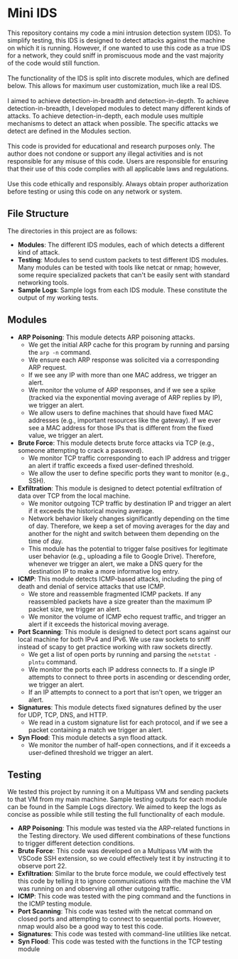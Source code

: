 # Mini IDS

This repository contains my code a mini intrusion detection system (IDS). To simplify testing, this IDS is designed to detect attacks against the machine on which it is running. However, if one wanted to use this code as a true IDS for a network, they could sniff in promiscuous mode and the vast majority of the code would still function.\
\
The functionality of the IDS is split into discrete modules, which are defined below. This allows for maximum user customization, much like a real IDS.\
\
I aimed to achieve detection-in-breadth and detection-in-depth. To achieve detection-in-breadth, I developed modules to detect many different kinds of attacks. To achieve detection-in-depth, each module uses multiple mechanisms to detect an attack when possible. The specific attacks we detect are defined in the Modules section.\
\
This code is provided for educational and research purposes only. The author does not condone or support any illegal activities and is not responsible for any misuse of this code. Users are responsible for ensuring that their use of this code complies with all applicable laws and regulations.\
\
Use this code ethically and responsibly. Always obtain proper authorization before testing or using this code on any network or system.

## File Structure

The directories in this project are as follows:

- **Modules**: The different IDS modules, each of which detects a different kind of attack.
- **Testing**: Modules to send custom packets to test different IDS modules. Many modules can be tested with tools like netcat or nmap; however, some require specialized packets that can't be easily sent with standard networking tools.
- **Sample Logs**: Sample logs from each IDS module. These constitute the output of my working tests.

## Modules

- **ARP Poisoning**: This module detects ARP poisoning attacks.
  - We get the initial ARP cache for this program by running and parsing the `arp -n` command.
  - We ensure each ARP response was solicited via a corresponding ARP request.
  - If we see any IP with more than one MAC address, we trigger an alert.
  - We monitor the volume of ARP responses, and if we see a spike (tracked via the exponential moving average of ARP replies by IP), we trigger an alert.
  - We allow users to define machines that should have fixed MAC addresses (e.g., important resources like the gateway). If we ever see a MAC address for those IPs that is different from the fixed value, we trigger an alert.
- **Brute Force**: This module detects brute force attacks via TCP (e.g., someone attempting to crack a password).
  - We monitor TCP traffic corresponding to each IP address and trigger an alert if traffic exceeds a fixed user-defined threshold.
  - We allow the user to define specific ports they want to monitor (e.g., SSH).
- **Exfiltration**: This module is designed to detect potential exfiltration of data over TCP from the local machine.
  - We monitor outgoing TCP traffic by destination IP and trigger an alert if it exceeds the historical moving average.
  - Network behavior likely changes significantly depending on the time of day. Therefore, we keep a set of moving averages for the day and another for the night and switch between them depending on the time of day.
  - This module has the potential to trigger false positives for legitimate user behavior (e.g., uploading a file to Google Drive). Therefore, whenever we trigger an alert, we make a DNS query for the destination IP to make a more informative log entry.
- **ICMP**: This module detects ICMP-based attacks, including the ping of death and denial of service attacks that use ICMP.
  - We store and reassemble fragmented ICMP packets. If any reassembled packets have a size greater than the maximum IP packet size, we trigger an alert.
  - We monitor the volume of ICMP echo request traffic, and trigger an alert if it exceeds the historical moving average.
- **Port Scanning**: This module is designed to detect port scans against our local machine for both IPv4 and IPv6. We use raw sockets to sniff instead of scapy to get practice working with raw sockets directly.
  - We get a list of open ports by running and parsing the `netstat -plntu` command.
  - We monitor the ports each IP address connects to. If a single IP attempts to connect to three ports in ascending or descending order, we trigger an alert.
  - If an IP attempts to connect to a port that isn't open, we trigger an alert.
- **Signatures**: This module detects fixed signatures defined by the user for UDP, TCP, DNS, and HTTP.
  - We read in a custom signature list for each protocol, and if we see a packet containing a match we trigger an alert.
- **Syn Flood**: This module detects a syn flood attack.
  - We monitor the number of half-open connections, and if it exceeds a user-defined threshold we trigger an alert.

## Testing

We tested this project by running it on a Multipass VM and sending packets to that VM from my main machine.  Sample testing outputs for each module can be found in the Sample Logs directory. We aimed to keep the logs as concise as possible while still testing the full functionality of each module.

- **ARP Poisoning**: This module was tested via the ARP-related functions in the Testing directory. We used different combinations of these functions to trigger different detection conditions.
- **Brute Force**: This code was developed on a Multipass VM with the VSCode SSH extension, so we could effectively test it by instructing it to observe port 22.
- **Exfiltration**: Similar to the brute force module, we could effectively test this code by telling it to ignore communications with the machine the VM was running on and observing all other outgoing traffic.
- **ICMP**: This code was tested with the ping command and the functions in the ICMP testing module.
- **Port Scanning**: This code was tested with the netcat command on closed ports and attempting to connect to sequential ports. However, nmap would also be a good way to test this code.
- **Signatures**: This code was tested with command-line utilities like netcat.
- **Syn Flood**: This code was tested with the functions in the TCP testing module
